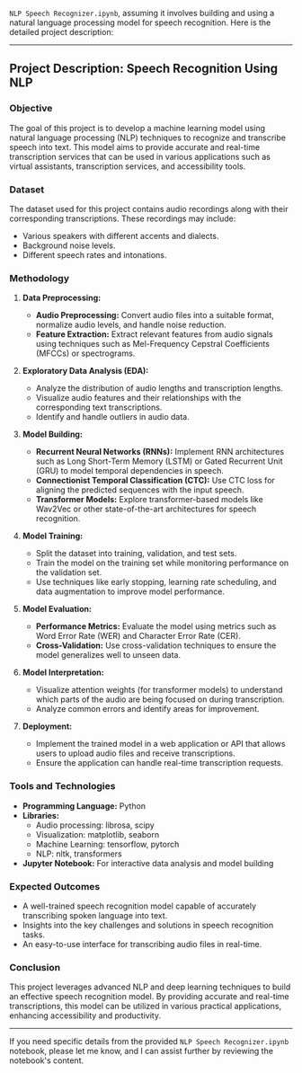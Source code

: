 `NLP Speech Recognizer.ipynb`, assuming it involves building and using a natural language processing model for speech recognition. Here is the detailed project description:

---

## Project Description: Speech Recognition Using NLP

### Objective
The goal of this project is to develop a machine learning model using natural language processing (NLP) techniques to recognize and transcribe speech into text. This model aims to provide accurate and real-time transcription services that can be used in various applications such as virtual assistants, transcription services, and accessibility tools.

### Dataset
The dataset used for this project contains audio recordings along with their corresponding transcriptions. These recordings may include:
- Various speakers with different accents and dialects.
- Background noise levels.
- Different speech rates and intonations.

### Methodology

1. **Data Preprocessing:**
   - **Audio Preprocessing:** Convert audio files into a suitable format, normalize audio levels, and handle noise reduction.
   - **Feature Extraction:** Extract relevant features from audio signals using techniques such as Mel-Frequency Cepstral Coefficients (MFCCs) or spectrograms.

2. **Exploratory Data Analysis (EDA):**
   - Analyze the distribution of audio lengths and transcription lengths.
   - Visualize audio features and their relationships with the corresponding text transcriptions.
   - Identify and handle outliers in audio data.

3. **Model Building:**
   - **Recurrent Neural Networks (RNNs):** Implement RNN architectures such as Long Short-Term Memory (LSTM) or Gated Recurrent Unit (GRU) to model temporal dependencies in speech.
   - **Connectionist Temporal Classification (CTC):** Use CTC loss for aligning the predicted sequences with the input speech.
   - **Transformer Models:** Explore transformer-based models like Wav2Vec or other state-of-the-art architectures for speech recognition.

4. **Model Training:**
   - Split the dataset into training, validation, and test sets.
   - Train the model on the training set while monitoring performance on the validation set.
   - Use techniques like early stopping, learning rate scheduling, and data augmentation to improve model performance.

5. **Model Evaluation:**
   - **Performance Metrics:** Evaluate the model using metrics such as Word Error Rate (WER) and Character Error Rate (CER).
   - **Cross-Validation:** Use cross-validation techniques to ensure the model generalizes well to unseen data.

6. **Model Interpretation:**
   - Visualize attention weights (for transformer models) to understand which parts of the audio are being focused on during transcription.
   - Analyze common errors and identify areas for improvement.

7. **Deployment:**
   - Implement the trained model in a web application or API that allows users to upload audio files and receive transcriptions.
   - Ensure the application can handle real-time transcription requests.

### Tools and Technologies
- **Programming Language:** Python
- **Libraries:**
  - Audio processing: librosa, scipy
  - Visualization: matplotlib, seaborn
  - Machine Learning: tensorflow, pytorch
  - NLP: nltk, transformers
- **Jupyter Notebook:** For interactive data analysis and model building

### Expected Outcomes
- A well-trained speech recognition model capable of accurately transcribing spoken language into text.
- Insights into the key challenges and solutions in speech recognition tasks.
- An easy-to-use interface for transcribing audio files in real-time.

### Conclusion
This project leverages advanced NLP and deep learning techniques to build an effective speech recognition model. By providing accurate and real-time transcriptions, this model can be utilized in various practical applications, enhancing accessibility and productivity.

---

If you need specific details from the provided `NLP Speech Recognizer.ipynb` notebook, please let me know, and I can assist further by reviewing the notebook's content.
